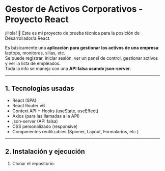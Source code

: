# Gestor de Activos Corporativos - Proyecto React

¡Hola! 👋 Este es mi proyecto de prueba técnica para la posición de Desarrollador/a React.

Es básicamente una **aplicación para gestionar los activos de una empresa**: laptops, monitores, sillas, etc.  
Se puede registrar, iniciar sesión, ver un panel de control, gestionar activos y ver la lista de empleados.  
Toda la info se maneja con una **API falsa usando json-server**.

---

## 1. Tecnologías usadas

- React (SPA)
- React Router v6
- Context API + Hooks (useState, useEffect)
- Axios (para las llamadas a la API)
- json-server (API falsa)
- CSS personalizado (responsive)
- Componentes reutilizables (Spinner, Layout, Formularios, etc.)

---

## 2. Instalación y ejecución

1. Clonar el repositorio:

